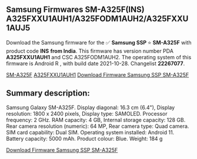 <h2>Samsung Firmwares SM-A325F(INS) A325FXXU1AUH1/A325FODM1AUH2/A325FXXU1AUJ5</h2>
Download the Samsung firmware for the ✅ <strong>Samsung SSP </strong> ⭐ <strong>SM-A325F</strong> with product code <strong>INS</strong> <strong> from India</strong>. This firmware has version number PDA <strong>A325FXXU1AUH1</strong> and CSC A325FODM1AUH2. The operating system of this firmware is Android R , with build date 2021-10-28. Changelist <strong>22267077</strong>.


[SM-A325F](https://samfirm.shop/samsung/model/SM-A325F)
[A325FXXU1AUH1](https://samfirm.shop/samsung/pda/A325FXXU1AUH1)
[Download Firmware Samsung SSP SM-A325F](https://samfirm.shop/samsung/firmware/469351)
<h2>Summary description:</h2>
<p>Samsung Galaxy SM-A325F. Display diagonal: 16.3 cm (6.4"), Display resolution: 1800 x 2400 pixels, Display type: SAMOLED. Processor frequency: 2 GHz. RAM capacity: 4 GB, Internal storage capacity: 128 GB. Rear camera resolution (numeric): 64 MP, Rear camera type: Quad camera. SIM card capability: Dual SIM. Operating system installed: Android 11. Battery capacity: 5000 mAh. Product colour: Blue. Weight: 184 g</p>


[Download Firmware Samsung SSP SM-A325F](https://samfirm.shop/samsung/firmware/469351)
